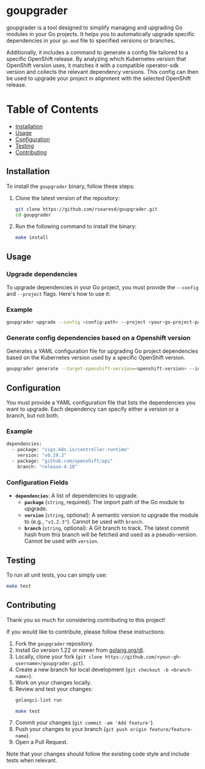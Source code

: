 # goupgrader

goupgrader is a tool designed to simplify managing and upgrading Go modules in your Go projects. It helps you to automatically upgrade specific dependencies in your `go.mod` file to specified versions or branches.

Additionally, it includes a command to generate a config file tailored to a specific OpenShift release. By analyzing which Kubernetes version that OpenShift version uses, it matches it with a compatible operator-sdk version and collects the relevant dependency versions. This config can then be used to upgrade your project in alignment with the selected OpenShift release.

# Table of Contents
- [Installation](#installation)
- [Usage](#usage)
- [Configuration](#configuration)
- [Testing](#testing)
- [Contributing](#contributing)

## Installation
To install the `goupgrader` binary, follow these steps:

1. Clone the latest version of the repository:
   ```sh
   git clone https://github.com/rsoaresd/goupgrader.git
   cd goupgrader
   ````
2. Run the following command to install the binary:
   ```sh
   make install
   ````

## Usage

### Upgrade dependencies
To upgrade dependencies in your Go project, you must provide the `--config` and `--project` flags. Here's how to use it:

### Example
```sh
goupgrader upgrade --config <config-path> --project <your-go-project-path>
```

### Generate config dependencies based on a Openshift version
Generates a YAML configuration file for upgrading Go project dependencies based on the Kubernetes version used by a specific OpenShift version.

```sh
goupgrader generate --target-openshift-version=<openshift-version> --in-use-op-sdk-version=<operator-sdk-version> --output=<config-file-path>

```

## Configuration
You must provide a YAML configuration file that lists the dependencies you want to upgrade. Each dependency can specify either a version or a branch, but not both.

### Example
```sh
dependencies:
  - package: "sigs.k8s.io/controller-runtime"
    version: "v0.19.3"
  - package: "github.com/openshift/api"
    branch: "release-4.18"
```

### Configuration Fields
- **`dependencies`**: A list of dependencies to upgrade.
  - **`package`** (`string`, required): The import path of the Go module to upgrade.
  - **`version`** (`string`, optional): A semantic version to upgrade the module to (e.g., `"v1.2.3"`). Cannot be used with `branch`.
  - **`branch`** (`string`, optional): A Git branch to track. The latest commit hash from this branch will be fetched and used as a pseudo-version. Cannot be used with `version`.


## Testing
To run all unit tests, you can simply use:
```sh
make test
```

## Contributing
Thank you so much for considering contributing to this project!

If you would like to contribute, please follow these instructions:
1. Fork the `goupgrader` repository.
2. Install Go version 1.22 or newer from [golang.org/dl](https://golang.org/dl/).
3. Locally, clone your fork (`git clone https://github.com/<your-gh-username>/goupgrader.git`).
4. Create a new branch for local development (`git checkout -b <branch-name>`).
5. Work on your changes locally.
6. Review and test your changes:
    ```sh
    golangci-lint run
    ```
    ```sh
    make test
    ```
3. Commit your changes (`git commit -am 'Add feature'`).
4. Push your changes to your branch (`git push origin feature/feature-name`).
5. Open a Pull Request.

Note that your changes should follow the existing code style and include tests when relevant.
